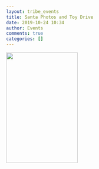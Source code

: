 ```yaml
---
layout: tribe_events
title: Santa Photos and Toy Drive
date: 2019-10-24 10:34
author: Events
comments: true
categories: []
---
```

<img class="size-medium wp-image-3456 aligncenter" src="http://klahanie.com/wp-content/uploads/2019/11/SantaPics-2019-for-post-194x300.jpg" alt="" width="194" height="300" />
